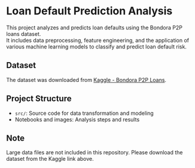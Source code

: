 # Loan Default Prediction Analysis

This project analyzes and predicts loan defaults using the Bondora P2P loans dataset.  
It includes data preprocessing, feature engineering, and the application of various machine learning models to classify and predict loan default risk.

## Dataset

The dataset was downloaded from [Kaggle - Bondora P2P Loans](https://www.kaggle.com/datasets/marcobeyer/bondora-p2p-loans/data).

## Project Structure

- `src/`: Source code for data transformation and modeling
- Notebooks and images: Analysis steps and results

## Note

Large data files are not included in this repository. Please download the dataset from the Kaggle link above.
